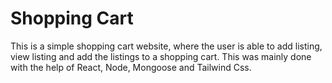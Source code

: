 # Shopping Cart

This is a simple shopping cart website, where the user is able to add listing, view listing and add the listings to a shopping cart. This was mainly done with the help of React, Node, Mongoose and Tailwind Css.